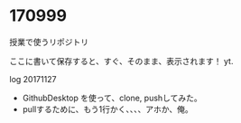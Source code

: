 # 170999
授業で使うリポジトリ

ここに書いて保存すると、すぐ、そのまま、表示されます！
yt.


log
20171127
- GithubDesktop を使って、clone, pushしてみた。
- pullするために、もう1行かく、、、、アホか、俺。

